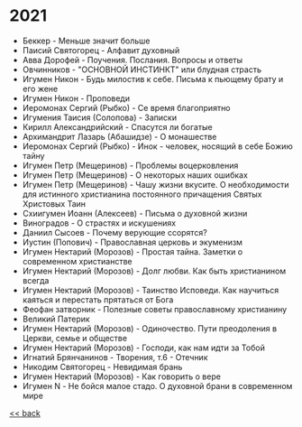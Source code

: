 
# 2021
- Беккер - Меньше значит больше
- Паисий Святогорец - Алфавит духовный
- Авва Дорофей - Поучения. Послания. Вопросы и ответы
- Овчинников - "ОСНОВНОЙ ИНСТИНКТ" или блудная страсть
- Игумен Никон - Будь милостив к себе. Письма к пьющему брату и его жене
- Игумен Никон - Проповеди
- Иеромонах Сергий (Рыбко) - Се время благоприятно
- Игумения Таисия (Солопова) - Записки
- Кирилл Александрийский - Спасутся ли богатые
- Архимандрит Лазарь (Абашидзе) - О монашестве
- Иеромонах Сергий (Рыбко) - Инок - человек, носящий в себе Божию тайну
- Игумен Петр (Мещеринов) - Проблемы воцерковления
- Игумен Петр (Мещеринов) - О некоторых наших ошибках
- Игумен Петр (Мещеринов) - Чашу жизни вкусите. О необходимости для истинного христианина постоянного причащения Святых Христовых Таин
- Схиигумен Иоанн (Алексеев) - Письма о духовной жизни
- Виноградов - О страстях и искушениях
- Даниил Сысоев - Почему верующие ссорятся?
- Иустин (Попович) - Православная церковь и экуменизм
- Игумен Нектарий (Морозов) - Простая тайна. Заметки о современном христианстве
- Игумен Нектарий (Морозов) - Долг любви. Как быть христианином всегда
- Игумен Нектарий (Морозов) - Таинство Исповеди. Как научиться каяться и перестать прятаться от Бога
- Феофан затворник - Полезные советы православному христианину
- Великий Патерик
- Игумен Нектарий (Морозов) - Одиночество. Пути преодоления в Церкви, семье и обществе
- Игумен Нектарий (Морозов) - Господи, как нам идти за Тобой
- Игнатий Брянчанинов - Творения, т.6 - Отечник
- Никодим Святогорец - Невидимая брань
- Игумен Нектарий (Морозов) - Как говорить о вере
- Игумен N - Не бойся малое стадо. О духовной брани в современном мире

[<< back](README.md)
